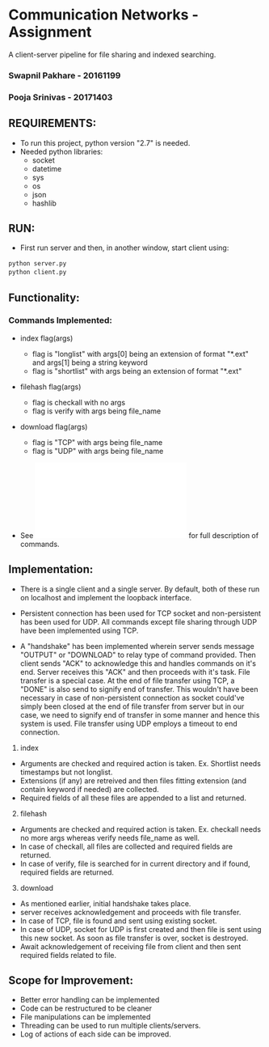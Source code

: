 # Communication Networks - Assignment
A client-server pipeline for file sharing and indexed searching.

### Swapnil Pakhare - 20161199
### Pooja Srinivas - 20171403

## REQUIREMENTS:
- To run this project, python version "2.7" is needed.
- Needed python libraries:
	- socket
	- datetime
	- sys
	- os
	- json
	- hashlib

## RUN:
- First run server and then, in another window, start client using:

```bash
python server.py
python client.py
```

## Functionality:

### Commands Implemented:
- index flag(args)
	- flag is "longlist" with args[0] being an extension of format "\*.ext" and args[1] being a string keyword
	- flag is "shortlist" with args being an extension of format "\*.ext"
- filehash flag(args)
	- flag is checkall with no args
	- flag is verify with args being file_name
- download flag(args)
	- flag is "TCP" with args being file_name
	- flag is "UDP" with args being file_name

- See ![here](/problem_statement.pdf) for full description of commands.

## Implementation:

- There is a single client and a single server. By default, both of these run on localhost and implement the loopback interface.

- Persistent connection has been used for TCP socket and non-persistent has been used for UDP. All commands except file sharing through UDP have been implemented using TCP.

- A "handshake" has been implemented wherein server sends message "OUTPUT" or "DOWNLOAD" to relay type of command provided. Then client sends "ACK" to acknowledge this and handles commands on it's end. Server receives this "ACK" and then proceeds with it's task. File transfer is a special case. At the end of file transfer using TCP, a "DONE" is also send to signify end of transfer. This wouldn't have been necessary in case of non-persistent connection as socket could've simply been closed at the end of file transfer from server but in our case, we need to signify end of transfer in some manner and hence this system is used. File transfer using UDP employs a timeout to end connection.

1. index
- Arguments are checked and required action is taken. Ex. Shortlist needs timestamps but not longlist.
- Extensions (if any) are retreived and then files fitting extension (and contain keyword if needed) are collected.
- Required fields of all these files are appended to a list and returned.

2. filehash
- Arguments are checked and required action is taken. Ex. checkall needs no more args whereas verify needs file_name as well.
- In case of checkall, all files are collected and required fields are returned.
- In case of verify, file is searched for in current directory and if found, required fields are returned.

3. download
- As mentioned earlier, initial handshake takes place.
- server receives acknowledgement and proceeds with file transfer.
- In case of TCP, file is found and sent using existing socket.
- In case of UDP, socket for UDP is first created and then file is sent using this new socket. As soon as file transfer is over, socket is destroyed.
- Await acknowledgement of receiving file from client and then sent required fields related to file.

## Scope for Improvement:
- Better error handling can be implemented
- Code can be restructured to be cleaner
- File manipulations can be implemented
- Threading can be used to run multiple clients/servers.
- Log of actions of each side can be improved.